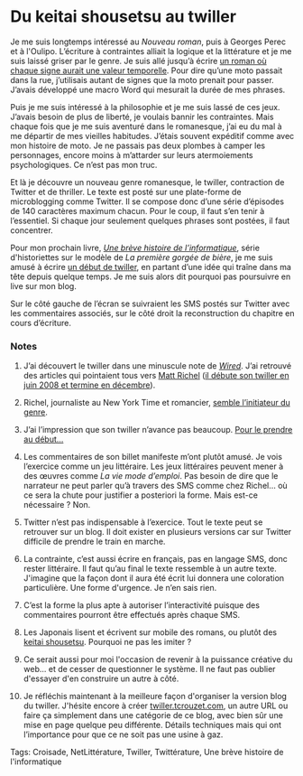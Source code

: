 # Du keitai shousetsu au twiller

Je me suis longtemps intéressé au *Nouveau roman*, puis à Georges Perec et à l'Oulipo. L’écriture à contraintes alliait la logique et la littérature et je me suis laissé griser par le genre. Je suis allé jusqu’à écrire [un roman où chaque signe aurait une valeur temporelle](/equinoxe-automne/). Pour dire qu’une moto passait dans la rue, j’utilisais autant de signes que la moto prenait pour passer. J’avais développé une macro Word qui mesurait la durée de mes phrases.

Puis je me suis intéressé à la philosophie et je me suis lassé de ces jeux. J’avais besoin de plus de liberté, je voulais bannir les contraintes. Mais chaque fois que je me suis aventuré dans le romanesque, j’ai eu du mal à me départir de mes vieilles habitudes. J’étais souvent expéditif comme avec mon histoire de moto. Je ne passais pas deux plombes à camper les personnages, encore moins à m’attarder sur leurs atermoiements psychologiques. Ce n’est pas mon truc.

Et là je découvre un nouveau genre romanesque, le twiller, contraction de Twitter et de thriller. Le texte est posté sur une plate-forme de microblogging comme Twitter. Il se compose donc d’une série d’épisodes de 140 caractères maximum chacun. Pour le coup, il faut s’en tenir à l’essentiel. Si chaque jour seulement quelques phrases sont postées, il faut concentrer.

Pour mon prochain livre, [*Une brève histoire de l’informatique*](/une-breve-histoire-de-linformatique/), série d'historiettes sur le modèle de *La première gorgée de bière*, je me suis amusé à écrire [un début de twiller](/2009/03/18/twiller-twitteroman-erotwit%E2%80%A6/), en partant d’une idée qui traîne dans ma tête depuis quelque temps. Je me suis alors dit pourquoi pas poursuivre en live sur mon blog.

Sur le côté gauche de l’écran se suivraient les SMS postés sur Twitter avec les commentaires associés, sur le côté droit la reconstruction du chapitre en cours d’écriture.

### Notes

1. J’ai découvert le twiller dans une minuscule note de *[Wired](http://www.wired.com/culture/culturereviews/magazine/16-12/st_jw)*. J’ai retrouvé des articles qui pointaient tous vers [Matt Richel](http://www.mattrichtel.com/) ([il débute son twiller en juin 2008 et termine en décembre](http://twitter.com/mrichtel/status/830883447)).

2. Richel, journaliste au New York Time et romancier, [semble l’initiateur du genre](http://bits.blogs.nytimes.com/2008/08/29/introducing-the-twiller/).

3. J’ai l’impression que son twiller n’avance pas beaucoup. [Pour le prendre au début…](http://twitter.com/mrichtel?page=10)

4. Les commentaires de son billet manifeste m’ont plutôt amusé. Je vois l’exercice comme un jeu littéraire. Les jeux littéraires peuvent mener à des œuvres comme *La vie mode d’emploi*. Pas besoin de dire que le narrateur ne peut parler qu’à travers des SMS comme chez Richel… où ce sera la chute pour justifier a posteriori la forme. Mais est-ce nécessaire ? Non.

5. Twitter n’est pas indispensable à l’exercice. Tout le texte peut se retrouver sur un blog. Il doit exister en plusieurs versions car sur Twitter difficile de prendre le train en marche.

6. La contrainte, c’est aussi écrire en français, pas en langage SMS, donc rester littéraire. Il faut qu’au final le texte ressemble à un autre texte. J'imagine que la façon dont il aura été écrit lui donnera une coloration particulière. Une forme d'urgence. Je n’en sais rien.

7. C’est la forme la plus apte à autoriser l’interactivité puisque des commentaires pourront être effectués après chaque SMS.

8. Les Japonais lisent et écrivent sur mobile des romans, ou plutôt des [keitai shousetsu](http://www.smh.com.au/news/mobiles--handhelds/in-japan-cellular-storytelling-is-all-the-rage/2007/12/03/1196530522543.html). Pourquoi ne pas les imiter ?

9. Ce serait aussi pour moi l'occasion de revenir à la puissance créative du web... et de cesser de questionner le système. Il ne faut pas oublier d'essayer d'en construire un autre à côté.

10. Je réfléchis maintenant à la meilleure façon d'organiser la version blog du twiller. J'hésite encore à créer [twiller.tcrouzet.com](http://twiller.tcrouzet.com), un autre URL ou faire ça simplement dans une catégorie de ce blog, avec bien sûr une mise en page quelque peu différente. Détails techniques mais qui ont l’importance pour que ce ne soit pas une usine à gaz.

Tags: Croisade, NetLittérature, Twiller, Twittérature, Une brève histoire de l'informatique